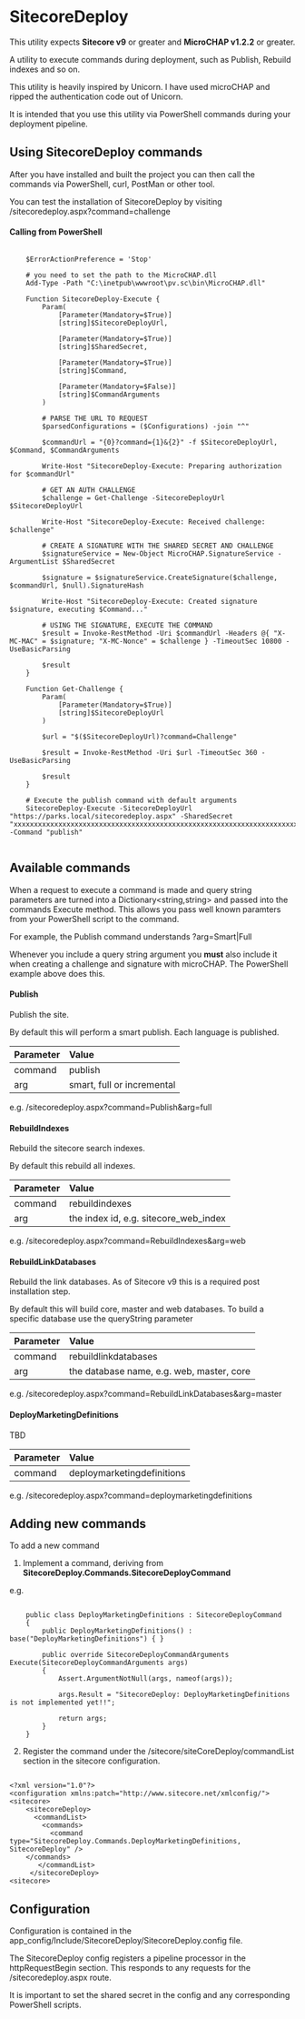 ﻿# SitecoreDeploy

This utility expects **Sitecore v9** or greater and **MicroCHAP v1.2.2** or greater.

A utility to execute commands during deployment, such as Publish, Rebuild indexes and so on.

This utility is heavily inspired by Unicorn.  I have used microCHAP and ripped the authentication code out of Unicorn.

It is intended that you use this utility via PowerShell commands during your deployment pipeline.

## Using SitecoreDeploy commands

After you have installed and built the project you can then call the commands via PowerShell, curl, PostMan or other tool.

You can test the installation of SitecoreDeploy by visiting /sitecoredeploy.aspx?command=challenge 

#### Calling from PowerShell

<pre><code>
    $ErrorActionPreference = 'Stop'

    # you need to set the path to the MicroCHAP.dll
    Add-Type -Path "C:\inetpub\wwwroot\pv.sc\bin\MicroCHAP.dll"

    Function SitecoreDeploy-Execute {
	    Param(
		    [Parameter(Mandatory=$True)]
		    [string]$SitecoreDeployUrl,

		    [Parameter(Mandatory=$True)]
		    [string]$SharedSecret,

		    [Parameter(Mandatory=$True)]
		    [string]$Command,

            [Parameter(Mandatory=$False)]
		    [string]$CommandArguments
	    )

	    # PARSE THE URL TO REQUEST
	    $parsedConfigurations = ($Configurations) -join "^"

	    $commandUrl = "{0}?command={1}&{2}" -f $SitecoreDeployUrl, $Command, $CommandArguments

	    Write-Host "SitecoreDeploy-Execute: Preparing authorization for $commandUrl"

	    # GET AN AUTH CHALLENGE
	    $challenge = Get-Challenge -SitecoreDeployUrl $SitecoreDeployUrl

	    Write-Host "SitecoreDeploy-Execute: Received challenge: $challenge"

	    # CREATE A SIGNATURE WITH THE SHARED SECRET AND CHALLENGE
	    $signatureService = New-Object MicroCHAP.SignatureService -ArgumentList $SharedSecret

	    $signature = $signatureService.CreateSignature($challenge, $commandUrl, $null).SignatureHash

	    Write-Host "SitecoreDeploy-Execute: Created signature $signature, executing $Command..."

	    # USING THE SIGNATURE, EXECUTE THE COMMAND
	    $result = Invoke-RestMethod -Uri $commandUrl -Headers @{ "X-MC-MAC" = $signature; "X-MC-Nonce" = $challenge } -TimeoutSec 10800 -UseBasicParsing

	    $result
    }

    Function Get-Challenge {
	    Param(
		    [Parameter(Mandatory=$True)]
		    [string]$SitecoreDeployUrl
	    )

	    $url = "$($SitecoreDeployUrl)?command=Challenge"

	    $result = Invoke-RestMethod -Uri $url -TimeoutSec 360 -UseBasicParsing

	    $result
    }

    # Execute the publish command with default arguments
    SitecoreDeploy-Execute -SitecoreDeployUrl "https://parks.local/sitecoredeploy.aspx" -SharedSecret "xxxxxxxxxxxxxxxxxxxxxxxxxxxxxxxxxxxxxxxxxxxxxxxxxxxxxxxxxxxxxxxxxxxxxxxxxxxxx" -Command "publish"

</code></pre>


## Available commands

When a request to execute a command is made and query string parameters are turned into a Dictionary<string,string> and passed into the commands Execute method.
This allows you pass well known paramters from your PowerShell script to the command.

For example, the Publish command understands ?arg=Smart|Full

Whenever you include a query string argument you **must** also include it when creating a challenge and signature with microCHAP.  The PowerShell example above does this.


#### Publish 

Publish the site.

By default this will perform a smart publish.  Each language is published.

|Parameter|Value|
|:-------|:-------|
|command|publish|
|arg|smart, full or incremental|

e.g. /sitecoredeploy.aspx?command=Publish&arg=full

#### RebuildIndexes 

Rebuild the sitecore search indexes.

By default this rebuild all indexes.

|Parameter|Value|
|:-------|:-------|
|command|rebuildindexes|
|arg|the index id, e.g. sitecore_web_index|

e.g. /sitecoredeploy.aspx?command=RebuildIndexes&arg=web

#### RebuildLinkDatabases 

Rebuild the link databases.  As of Sitecore v9 this is a required post installation step.

By default this will build core, master and web databases.  To build a specific database use the queryString parameter

|Parameter|Value|
|:-------|:-------|
|command|rebuildlinkdatabases|
|arg|the database name, e.g. web, master, core|

e.g. /sitecoredeploy.aspx?command=RebuildLinkDatabases&arg=master

#### DeployMarketingDefinitions 

TBD

|Parameter|Value|
|:-------|:-------|
|command|deploymarketingdefinitions|

e.g. /sitecoredeploy.aspx?command=deploymarketingdefinitions

## Adding new commands

To add a new command

1. Implement a command, deriving from **SitecoreDeploy.Commands.SitecoreDeployCommand**

e.g.

<pre><code>
    public class DeployMarketingDefinitions : SitecoreDeployCommand
    {
        public DeployMarketingDefinitions() : base("DeployMarketingDefinitions") { }

        public override SitecoreDeployCommandArguments Execute(SitecoreDeployCommandArguments args)
        {
            Assert.ArgumentNotNull(args, nameof(args));

            args.Result = "SitecoreDeploy: DeployMarketingDefinitions is not implemented yet!!";
            
            return args;
        }
    }
</code></pre>

2. Register the command under the /sitecore/siteCoreDeploy/commandList section in the sitecore configuration.

<pre><code>
&lt;?xml version="1.0"?&gt;
&lt;configuration xmlns:patch="http://www.sitecore.net/xmlconfig/"&gt;
&lt;sitecore&gt;
    &lt;sitecoreDeploy&gt;
      &lt;commandList&gt;
        &lt;commands&gt;
          &lt;command type="SitecoreDeploy.Commands.DeployMarketingDefinitions, SitecoreDeploy" /&gt;
	&lt;/commands&gt;
       &lt;/commandList&gt;
     &lt;/sitecoreDeploy&gt;
&lt;sitecore&gt;
</code></pre>

## Configuration

Configuration is contained in the app_config/Include/SitecoreDeploy/SitecoreDeploy.config file.

The SitecoreDeploy config registers a pipeline processor in the httpRequestBegin section.  This responds to any requests for the /sitecoredeploy.aspx route.

It is important to set the shared secret in the config and any corresponding PowerShell scripts.